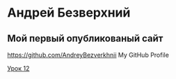 # Андрей Безверхний
## Мой первый опубликованый сайт
https://github.com/AndreyBezverkhnii My GitHub Profile

[Урок 12](https://andreybezverkhnii.github.io/src/ "Домашка")

